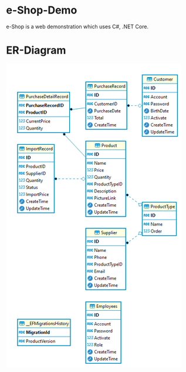 # e-Shop-Demo

e-Shop is a web demonstration which uses C#, .NET Core.

# ER-Diagram
![alt text](https://github.com/joe830507/e-Shop-Demo/blob/modifying_entities_relationships/e-Shop-Demo/ER-Diagram/e-Shop_ER_Diagram.png)

